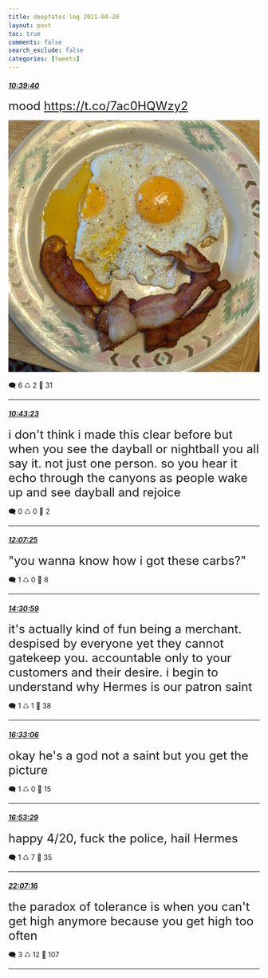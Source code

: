 ```yaml
---
title: deepfates log 2021-04-20
layout: post
toc: true
comments: false
search_exclude: false
categories: [tweets]
---
```



#### <a href = "https://twitter.com/deepfates/status/1384547325360574466">*10:39:40*</a>

<font size="5">mood  https://t.co/7ac0HQWzy2</font>

![image from twitter](/images/from_twitter/EzbmdClVoAYL1LC.jpg)


🗨️ 6 ♺ 2 🤍  31   

---
    
#### <a href = "https://twitter.com/deepfates/status/1384548260644200454">*10:43:23*</a>

<font size="5">i don't think i made this clear before but when you see the dayball or nightball you all say it. not just one person.   so you hear it echo through the canyons as people wake up and see dayball and rejoice</font>



🗨️ 0 ♺ 0 🤍  2   

---
    
#### <a href = "https://twitter.com/deepfates/status/1384569407431581698">*12:07:25*</a>

<font size="5">"you wanna know how i got these carbs?"</font>



🗨️ 1 ♺ 0 🤍  8   

---
    
#### <a href = "https://twitter.com/deepfates/status/1384605536382033922">*14:30:59*</a>

<font size="5">it's actually kind of fun being a merchant. despised by everyone yet they cannot gatekeep you. accountable only to your customers and their desire. i begin to understand why Hermes is our patron saint</font>



🗨️ 1 ♺ 1 🤍  38   

---
    
#### <a href = "https://twitter.com/deepfates/status/1384636267896328195">*16:33:06*</a>

<font size="5">okay he's a god not a saint but you get the picture</font>



🗨️ 1 ♺ 0 🤍  15   

---
    
#### <a href = "https://twitter.com/deepfates/status/1384641397563674625">*16:53:29*</a>

<font size="5">happy 4/20, fuck the police, hail Hermes</font>



🗨️ 1 ♺ 7 🤍  35   

---
    
#### <a href = "https://twitter.com/deepfates/status/1384720364337438723">*22:07:16*</a>

<font size="5">the paradox of tolerance is when you can't get high anymore because you get high too often</font>



🗨️ 3 ♺ 12 🤍  107   

---
    
            


